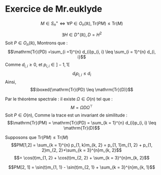 # Exercice de Mr.euklyde
$$M \in S_{n}^{+} \Leftrightarrow\forall P \in O_{n}(\mathbb{R}),  \mathrm{Tr}(PM) \leq \mathrm{Tr}(M)$$

$$\exists H \in D^{+}(\mathbb{R}), D = H^{2}$$
Soit $P \in O_{n}(\mathbb{R})$, 
Montrons que :
$$\mathrm{Tr}(PD) =\sum_{i =1}^{n} d_{i}p_{i, i} \leq \sum_{i = 1}^{n} d_{i, i}$$
Comme $d_{i, i} \geq 0$, et $p_{i, i} \in ]-1, 1[$
$$d_{i}p_{i,i} \leq d_{i}$$
Ainsi, 
$$\boxed{\mathrm{Tr}(PD) \leq \mathrm{Tr}(D)}$$


Par le théorème spectrale : 
il existe $\Omega \in O(n)$ tel que : 
$$M = \Omega D\Omega^{\top}$$
Soit $P \in O(n)$, 
Comme la trace est un invariant de similitude : 
$$\mathrm{Tr}(PM) = \mathrm{Tr}(PD) = \sum_{k = 1}^{n} d_{i}p_{i, i} \leq \mathrm{Tr}(D)$$


Supposons que $\mathrm{Tr}(PM)\leq \mathrm{Tr}(M)$ 
$$PM[1,2] = \sum_{k = 1}^{n} p_{1, k}m_{k, 2} = p_{1, 1}m_{1, 2} + p_{1, 2}m_{2, 2}+\sum_{k = 3}^{n}m_{k, 2}$$
$$= \cos(t)m_{1, 2} + \cos(t)m_{2, 2} + \sum_{k = 3}^{n}m_{k, 2}$$

$$PM[2, 1] = \sin(t)m_{1, 1} - \sin(t)m_{2, 1} + \sum_{k = 3}^{n}m_{k, 1}$$
